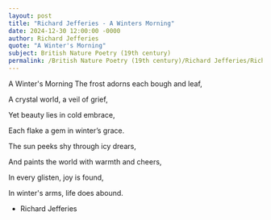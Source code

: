 ```yaml
---
layout: post
title: "Richard Jefferies - A Winters Morning"
date: 2024-12-30 12:00:00 -0000
author: Richard Jefferies
quote: "A Winter's Morning"
subject: British Nature Poetry (19th century)
permalink: /British Nature Poetry (19th century)/Richard Jefferies/Richard Jefferies - A Winters Morning
---
```


A Winter's Morning
The frost adorns each bough and leaf,

A crystal world, a veil of grief,

Yet beauty lies in cold embrace,

Each flake a gem in winter’s grace.

The sun peeks shy through icy drears,

And paints the world with warmth and cheers,

In every glisten, joy is found,

In winter's arms, life does abound.

- Richard Jefferies
